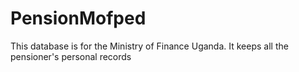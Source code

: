 # PensionMofped
This database is for the Ministry of Finance Uganda. It keeps all the pensioner's personal records
